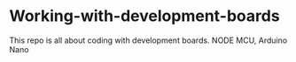 # Working-with-development-boards
This repo is all about coding with development boards.
NODE MCU, Arduino Nano
